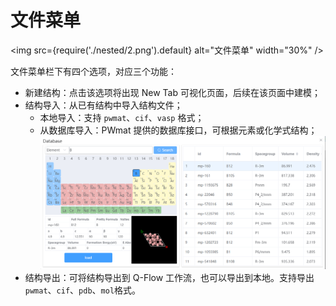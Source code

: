 # 文件菜单

<!-- ![文件菜单](nested/2.png) -->
<img src={require('./nested/2.png').default} alt="文件菜单" width="30%" />


文件菜单栏下有四个选项，对应三个功能：

- 新建结构：点击该选项将出现 New Tab 可视化页面，后续在该页面中建模；
- 结构导入：从已有结构中导入结构文件；
  - 本地导入：支持 `pwmat`、`cif`、`vasp` 格式；
  - 从数据库导入：PWmat 提供的数据库接口，可根据元素或化学式结构；![数据库](nested/3.png)
- 结构导出：可将结构导出到 Q-Flow 工作流，也可以导出到本地。支持导出`pwmat`、`cif`、`pdb`、`mol`格式。